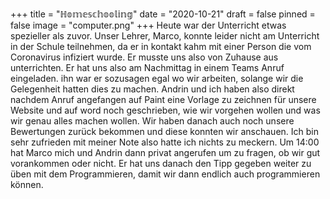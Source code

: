 +++
title = "ℍ𝕠𝕞𝕖𝕤𝕔𝕙𝕠𝕠𝕝𝕚𝕟𝕘"
date = "2020-10-21"
draft = false
pinned = false
image = "computer.png"
+++
Heute war der Unterricht etwas spezieller als zuvor. Unser Lehrer, Marco, konnte leider nicht am Unterricht in der Schule teilnehmen, da er in kontakt kahm mit einer Person die vom Coronavirus infiziert wurde. Er musste uns also von Zuhause aus unterrichten. Er hat uns also am Nachmittag in einem Teams Anruf eingeladen. ihn war er sozusagen egal wo wir arbeiten, solange wir die Gelegenheit hatten dies zu machen. Andrin und ich haben also direkt nachdem Anruf angefangen auf Paint eine Vorlage zu zeichnen für unsere Website und auf word noch geschrieben, wie wir vorgehen wollen und was wir genau alles machen wollen. Wir haben danach auch noch unsere Bewertungen zurück bekommen und diese konnten wir anschauen. Ich bin sehr zufrieden mit meiner Note also hatte ich nichts zu meckern. Um 14:00 hat Marco mich und Andrin dann privat angerufen um zu fragen, ob wir gut vorankommen oder nicht. Er hat uns danach den Tipp gegeben weiter zu üben mit dem Programmieren, damit wir dann endlich auch programmieren können.